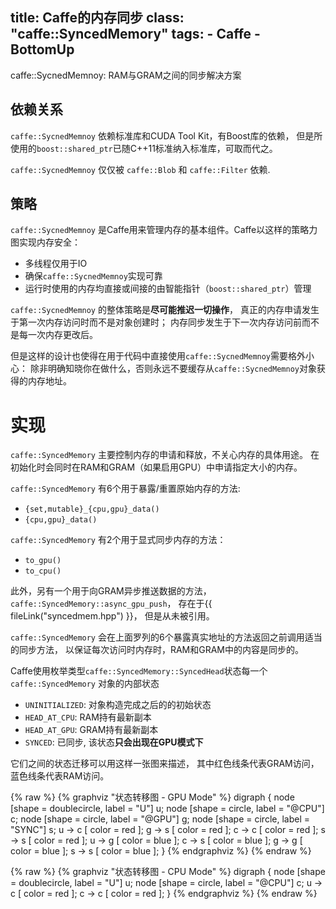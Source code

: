 title: Caffe的内存同步
class: "caffe::SyncedMemory"
tags:
    - Caffe
    - BottomUp
--------------

caffe::SycnedMemnoy: RAM与GRAM之间的同步解决方案

<!--more-->

## 依赖关系

`caffe::SycnedMemnoy` 依赖标准库和CUDA Tool Kit，有Boost库的依赖，
但是所使用的`boost::shared_ptr`已随C++11标准纳入标准库，可取而代之。

`caffe::SycnedMemnoy` 仅仅被 `caffe::Blob` 和 `caffe::Filter` 依赖.

## 策略

`caffe::SycnedMemnoy` 是Caffe用来管理内存的基本组件。Caffe以这样的策略力图实现内存安全：

+ 多线程仅用于IO
+ 确保`caffe::SycnedMemnoy`实现可靠
+ 运行时使用的内存均直接或间接的由智能指针（`boost::shared_ptr`）管理

`caffe::SycnedMemnoy` 的整体策略是**尽可能推迟一切操作**，
真正的内存申请发生于第一次内存访问时而不是对象创建时；
内存同步发生于下一次内存访问前而不是每一次内存更改后。

但是这样的设计也使得在用于代码中直接使用`caffe::SycnedMemnoy`需要格外小心：
除非明确知晓你在做什么，否则永远不要缓存从`caffe::SycnedMemnoy`对象获得的内存地址。

# 实现

`caffe::SyncedMemory` 主要控制内存的申请和释放，不关心内存的具体用途。
在初始化时会同时在RAM和GRAM（如果启用GPU）中申请指定大小的内存。

`caffe::SyncedMemory` 有6个用于暴露/重置原始内存的方法:

+ `{set,mutable}_{cpu,gpu}_data()`
+ `{cpu,gpu}_data()`

`caffe::SyncedMemory` 有2个用于显式同步内存的方法：

+ `to_gpu()`
+ `to_cpu()`

此外，另有一个用于向GRAM异步推送数据的方法，
`caffe::SyncedMemory::async_gpu_push`，
存在于{{ fileLink("syncedmem.hpp") }}，
但是从未被引用。

`caffe::SyncedMemory` 会在上面罗列的6个暴露真实地址的方法返回之前调用适当的同步方法，
以保证每次访问时内存时，RAM和GRAM中的内容是同步的。

Caffe使用枚举类型`caffe::SyncedMemory::SyncedHead`状态每一个`caffe::SyncedMemory`
对象的内部状态

+ `UNINITIALIZED`: 对象构造完成之后的的初始状态
+ `HEAD_AT_CPU`: RAM持有最新副本
+ `HEAD_AT_GPU`: GRAM持有最新副本
+ `SYNCED`: 已同步, 该状态**只会出现在GPU模式下**

它们之间的状态迁移可以用这样一张图来描述，
其中红色线条代表GRAM访问，蓝色线条代表RAM访问。

{% raw %}
{% graphviz "状态转移图 - GPU Mode" %}
digraph {
    node   [shape = doublecircle, label = "U"] u;
    node   [shape = circle, label = "@CPU"] c;
    node   [shape = circle, label = "@GPU"] g;
    node   [shape = circle, label = "SYNC"] s;
    u -> c [ color = red ];
    g -> s [ color = red ];
    c -> c [ color = red ];
    s -> s [ color = red ];
    u -> g [ color = blue ];
    c -> s [ color = blue ];
    g -> g [ color = blue ];
    s -> s [ color = blue ];
}
{% endgraphviz %}
{% endraw %}

{% raw %}
{% graphviz "状态转移图 - CPU Mode" %}
digraph {
    node   [shape = doublecircle, label = "U"] u;
    node   [shape = circle, label = "@CPU"] c;
    u -> c [ color = red ];
    c -> c [ color = red ];
}
{% endgraphviz %}
{% endraw %}

